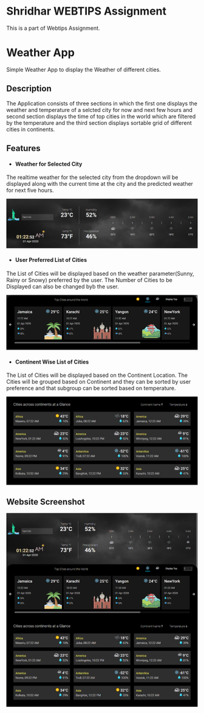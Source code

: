 # Shridhar WEBTIPS Assignment

This is a part of Webtips Assignment.

# Weather App

Simple Weather App to display the Weather of different cities.

## Description

The Application consists of three sections in which the first one displays the weather and temperature of a selcted city for now and next few hours and second section displays the time of top cities in the world which are filtered by the temperature and the third section displays sortable grid of different cities in continents.

## Features

- #### Weather for Selected City

The realtime weather for the selected city from the dropdown will be displayed along with the current time at the city and the predicted weather for next five hours.
  
  ![topSection](assets/topSection.png)

- #### User Preferred List of Cities

The List of Cities will be displayed based on the weather parameter(Sunny, Rainy or Snowy) preferred by the user. The Number of Cities to be Displayed can also be changed byb the user.
  
  ![middleSection](assets/middleSection.png)

- #### Continent Wise List of Cities
The List of Cities will be displayed based on the Continent Location. The Cities will be grouped based on Continent and they can be sorted by user preference and that subgroup can be sorted based on temperature.
  
  ![bottomSection](assets/bottomSection.png)

## Website Screenshot

![website](assets/website.png)
